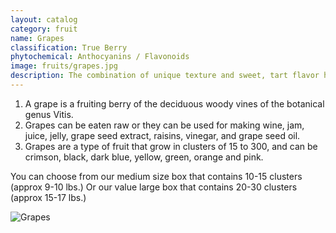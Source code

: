 ```yaml
---
layout: catalog
category: fruit
name: Grapes
classification: True Berry
phytochemical: Anthocyanins / Flavonoids
image: fruits/grapes.jpg
description: The combination of unique texture and sweet, tart flavor has made grapes an ever popular between-meal snack as well as a refreshing addition to both fruit and vegetable salads.
---
```

 
1. A grape is a fruiting berry of the deciduous woody vines of the botanical genus Vitis. 
2. Grapes can be eaten raw or they can be used for making wine, jam, juice, jelly, grape seed extract, raisins, vinegar, and grape seed oil. 
3. Grapes are a type of fruit that grow in clusters of 15 to 300, and can be crimson, black, dark blue, yellow, green, orange and pink.  

You can choose from our medium size box that contains 10-15 clusters (approx 9-10 lbs.) Or our value large box that contains 20-30 clusters (approx 15-17 lbs.)

![Grapes](http://upload.wikimedia.org/wikipedia/commons/thumb/1/1b/TenderGrapes.JPG/1280px-TenderGrapes.JPG)
